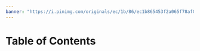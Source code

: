 ```yaml
---
banner: "https://i.pinimg.com/originals/ec/1b/86/ec1b865453f2a065f78af001985a11a5.jpg"
---
```

# Table of Contents
